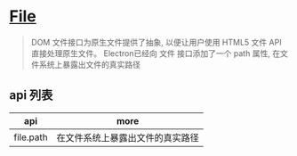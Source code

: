 # [File](https://electronjs.org/docs/api/file-object)

> DOM 文件接口为原生文件提供了抽象, 以便让用户使用 HTML5 文件 API 直接处理原生文件。 Electron已经向 文件 接口添加了一个 path 属性, 在文件系统上暴露出文件的真实路径

## api 列表

| api       | more                             |
| --------- | -------------------------------- |
| file.path | 在文件系统上暴露出文件的真实路径 |